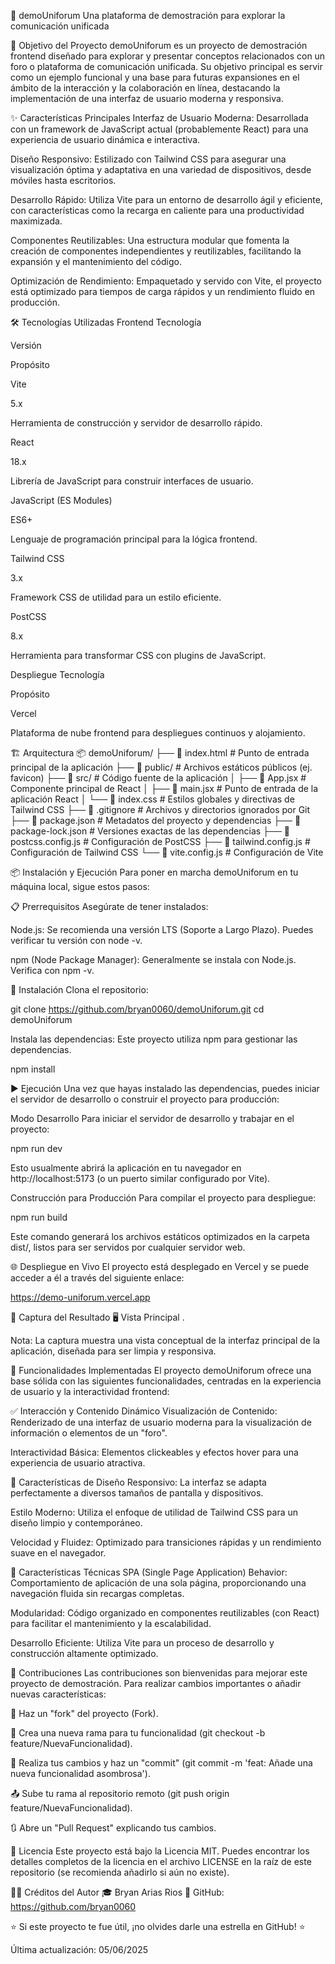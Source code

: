 🚀 demoUniforum
Una plataforma de demostración para explorar la comunicación unificada

🎯 Objetivo del Proyecto
demoUniforum es un proyecto de demostración frontend diseñado para explorar y presentar conceptos relacionados con un foro o plataforma de comunicación unificada. Su objetivo principal es servir como un ejemplo funcional y una base para futuras expansiones en el ámbito de la interacción y la colaboración en línea, destacando la implementación de una interfaz de usuario moderna y responsiva.

✨ Características Principales
Interfaz de Usuario Moderna: Desarrollada con un framework de JavaScript actual (probablemente React) para una experiencia de usuario dinámica e interactiva.

Diseño Responsivo: Estilizado con Tailwind CSS para asegurar una visualización óptima y adaptativa en una variedad de dispositivos, desde móviles hasta escritorios.

Desarrollo Rápido: Utiliza Vite para un entorno de desarrollo ágil y eficiente, con características como la recarga en caliente para una productividad maximizada.

Componentes Reutilizables: Una estructura modular que fomenta la creación de componentes independientes y reutilizables, facilitando la expansión y el mantenimiento del código.

Optimización de Rendimiento: Empaquetado y servido con Vite, el proyecto está optimizado para tiempos de carga rápidos y un rendimiento fluido en producción.

🛠️ Tecnologías Utilizadas
Frontend
Tecnología

Versión

Propósito

Vite

5.x

Herramienta de construcción y servidor de desarrollo rápido.

React

18.x

Librería de JavaScript para construir interfaces de usuario.

JavaScript (ES Modules)

ES6+

Lenguaje de programación principal para la lógica frontend.

Tailwind CSS

3.x

Framework CSS de utilidad para un estilo eficiente.

PostCSS

8.x

Herramienta para transformar CSS con plugins de JavaScript.

Despliegue
Tecnología

Propósito

Vercel

Plataforma de nube frontend para despliegues continuos y alojamiento.

🏗️ Arquitectura
📦 demoUniforum/
├── 📄 index.html          # Punto de entrada principal de la aplicación
├── 📂 public/             # Archivos estáticos públicos (ej. favicon)
├── 📂 src/                # Código fuente de la aplicación
│   ├── 📄 App.jsx         # Componente principal de React
│   ├── 📄 main.jsx        # Punto de entrada de la aplicación React
│   └── 📄 index.css       # Estilos globales y directivas de Tailwind CSS
├── 📄 .gitignore          # Archivos y directorios ignorados por Git
├── 📄 package.json        # Metadatos del proyecto y dependencias
├── 📄 package-lock.json   # Versiones exactas de las dependencias
├── 📄 postcss.config.js   # Configuración de PostCSS
├── 📄 tailwind.config.js  # Configuración de Tailwind CSS
└── 📄 vite.config.js      # Configuración de Vite

📦 Instalación y Ejecución
Para poner en marcha demoUniforum en tu máquina local, sigue estos pasos:

📋 Prerrequisitos
Asegúrate de tener instalados:

Node.js: Se recomienda una versión LTS (Soporte a Largo Plazo). Puedes verificar tu versión con node -v.

npm (Node Package Manager): Generalmente se instala con Node.js. Verifica con npm -v.

🔧 Instalación
Clona el repositorio:

git clone https://github.com/bryan0060/demoUniforum.git
cd demoUniforum

Instala las dependencias:
Este proyecto utiliza npm para gestionar las dependencias.

npm install

▶️ Ejecución
Una vez que hayas instalado las dependencias, puedes iniciar el servidor de desarrollo o construir el proyecto para producción:

Modo Desarrollo
Para iniciar el servidor de desarrollo y trabajar en el proyecto:

npm run dev

Esto usualmente abrirá la aplicación en tu navegador en http://localhost:5173 (o un puerto similar configurado por Vite).

Construcción para Producción
Para compilar el proyecto para despliegue:

npm run build

Este comando generará los archivos estáticos optimizados en la carpeta dist/, listos para ser servidos por cualquier servidor web.

🌐 Despliegue en Vivo
El proyecto está desplegado en Vercel y se puede acceder a él a través del siguiente enlace:

https://demo-uniforum.vercel.app

📱 Captura del Resultado
🖥️ Vista Principal
.

Nota: La captura muestra una vista conceptual de la interfaz principal de la aplicación, diseñada para ser limpia y responsiva.

🚀 Funcionalidades Implementadas
El proyecto demoUniforum ofrece una base sólida con las siguientes funcionalidades, centradas en la experiencia de usuario y la interactividad frontend:

✅ Interacción y Contenido Dinámico
Visualización de Contenido: Renderizado de una interfaz de usuario moderna para la visualización de información o elementos de un "foro".

Interactividad Básica: Elementos clickeables y efectos hover para una experiencia de usuario atractiva.

🎨 Características de Diseño
Responsivo: La interfaz se adapta perfectamente a diversos tamaños de pantalla y dispositivos.

Estilo Moderno: Utiliza el enfoque de utilidad de Tailwind CSS para un diseño limpio y contemporáneo.

Velocidad y Fluidez: Optimizado para transiciones rápidas y un rendimiento suave en el navegador.

🔧 Características Técnicas
SPA (Single Page Application) Behavior: Comportamiento de aplicación de una sola página, proporcionando una navegación fluida sin recargas completas.

Modularidad: Código organizado en componentes reutilizables (con React) para facilitar el mantenimiento y la escalabilidad.

Desarrollo Eficiente: Utiliza Vite para un proceso de desarrollo y construcción altamente optimizado.

🤝 Contribuciones
Las contribuciones son bienvenidas para mejorar este proyecto de demostración. Para realizar cambios importantes o añadir nuevas características:

🍴 Haz un "fork" del proyecto (Fork).

🌿 Crea una nueva rama para tu funcionalidad (git checkout -b feature/NuevaFuncionalidad).

💾 Realiza tus cambios y haz un "commit" (git commit -m 'feat: Añade una nueva funcionalidad asombrosa').

📤 Sube tu rama al repositorio remoto (git push origin feature/NuevaFuncionalidad).

🔃 Abre un "Pull Request" explicando tus cambios.

📄 Licencia
Este proyecto está bajo la Licencia MIT. Puedes encontrar los detalles completos de la licencia en el archivo LICENSE en la raíz de este repositorio (se recomienda añadirlo si aún no existe).

👨‍💻 Créditos del Autor
🎓 Bryan Arias Rios
🔗 GitHub: https://github.com/bryan0060

⭐ Si este proyecto te fue útil, ¡no olvides darle una estrella en GitHub! ⭐

Última actualización: 05/06/2025

